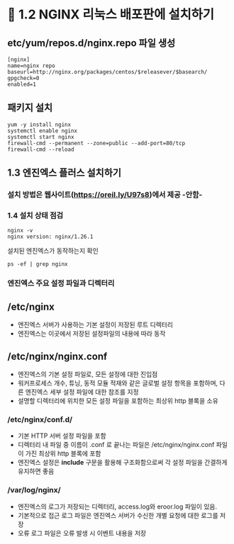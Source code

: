 # 📘 1.2 NGINX 리눅스 배포판에 설치하기

## etc/yum/repos.d/nginx.repo 파일 생성
```
[nginx]
name=nginx repo
baseurl=http://nginx.org/packages/centos/$releasever/$basearch/
gpgcheck=0
enabled=1
```

## 패키지 설치

```
yum -y install nginx
systemctl enable nginx
systemctl start nginx
firewall-cmd --permanent --zone=public --add-port=80/tcp
firewall-cmd --reload
```

## 1.3 엔진엑스 플러스 설치하기

### 설치 방법은 웹사이트(https://oreil.ly/U97s8)에서 제공 -안함-

### 1.4 설치 상태 점검

```
nginx -v
nginx version: nginx/1.26.1
```
설치된 엔진엑스가 동작하는지 확인
```
ps -ef | grep nginx
```

### 엔진엑스 주요 설정 파일과 디렉터리

## /etc/nginx 
- 엔진엑스 서버가 사용하는 기본 설정이 저장된 루트 디렉터리
- 엔진엑스는 이곳에서 저장된 설정파일의 내용에 따라 동작

## /etc/nginx/nginx.conf
- 엔진엑스의 기본 설정 파일로, 모든 설정에 대한 진입점
- 워커프로세스 개수, 튜닝, 동적 모듈 적재와 같은 글로벌 설정 항목을 포함하며, 다른 엔진엑스 세부 설정 파일에 대한 참조를 지정
- 설명할 디렉터리에 위치한 모든 설정 파일을 포함하는 최상위 http 블록을 소유

### /etc/nginx/conf.d/
- 기본 HTTP 서버 설정 파일을 포함
- 디렉터리 내 파일 중 이름이 .conf 로 끝나는 파일은 /etc/nginx/nginx.conf 파일이 가진 최상위 http 블록에 포함
- 엔진엑스 설정은 **include** 구문을 활용해 구조화함으로써 각 설정 파일을 간결하게 유지하면 좋음

### /var/log/nginx/
- 엔진엑스의 로그가 저장되는 디렉터리, access.log와 eroor.log 파일이 있음.
- 기본적으로 접근 로그 파일은 엔진엑스 서버가 수신한 개별 요청에 대한 로그를 저장
- 오류 로그 파일은 오류 발생 시 이벤트 내용을 저장